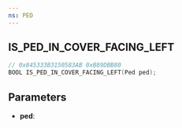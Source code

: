 ```yaml
---
ns: PED
---
```

## IS_PED_IN_COVER_FACING_LEFT

```c
// 0x845333B3150583AB 0xB89DBB80
BOOL IS_PED_IN_COVER_FACING_LEFT(Ped ped);
```

## Parameters
* **ped**:
